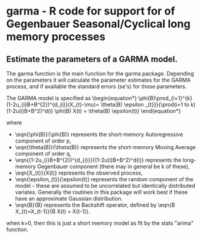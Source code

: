 # garma - R code for support for of Gegenbauer Seasonal/Cyclical long memory processes
## Estimate the parameters of a GARMA model.

The garma function is the main function for the garma package. Depending on the parameters it will
calculate the parameter estimates for the GARMA process, and if available the standard errors (se's)
for those parameters.

The GARMA model is specified as
\begin{equation*}
\phi(B)\prod_{i=1}^{k}(1-2u_{i}B+B^{2})^{d_{i}}(X_{t}-\mu)= \theta(B) \epsilon _{t}}}{\prod(i=1 to k) (1-2u(i)B+B^2)^d(i) \phi(B) X(t) = \theta(B) \epsilon(t)}
\end{equation*}

where
* \eqn{\phi(B)}{\phi(B)} represents the short-memory Autoregressive component of order p,
* \eqn{\theta(B)}{\theta(B)} represents the short-memory Moving Average component of order q,
* \eqn{(1-2u_{i}B+B^{2})^{d_{i}}}{(1-2u(i)B+B^2)^d(i)} represents the long-memory Gegenbauer component (there may in general be k of these),
* \eqn{X_{t}}{X(t)} represents the observed process,
* \eqn{\epsilon_{t}}{\epsilon(t)} represents the random component of the model - these are assumed to be uncorrelated but identically distributed variates.
      Generally the routines in this package will work best if these have an approximate Gaussian distribution.
* \eqn{B}{B} represents the Backshift operator, defined by \eqn{B X_{t}=X_{t-1}}{B X(t) = X(t-1)}.

when k=0, then this is just a short memory model as fit by the stats "arima" function.
